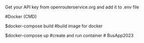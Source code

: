 Get your API key from openrouterservice.org and add it to .env file

#Docker (CMD)

$docker-compose build #build image for docker

$docker-compose up #create and run container
#   B u s A p p 2 0 2 3  
 